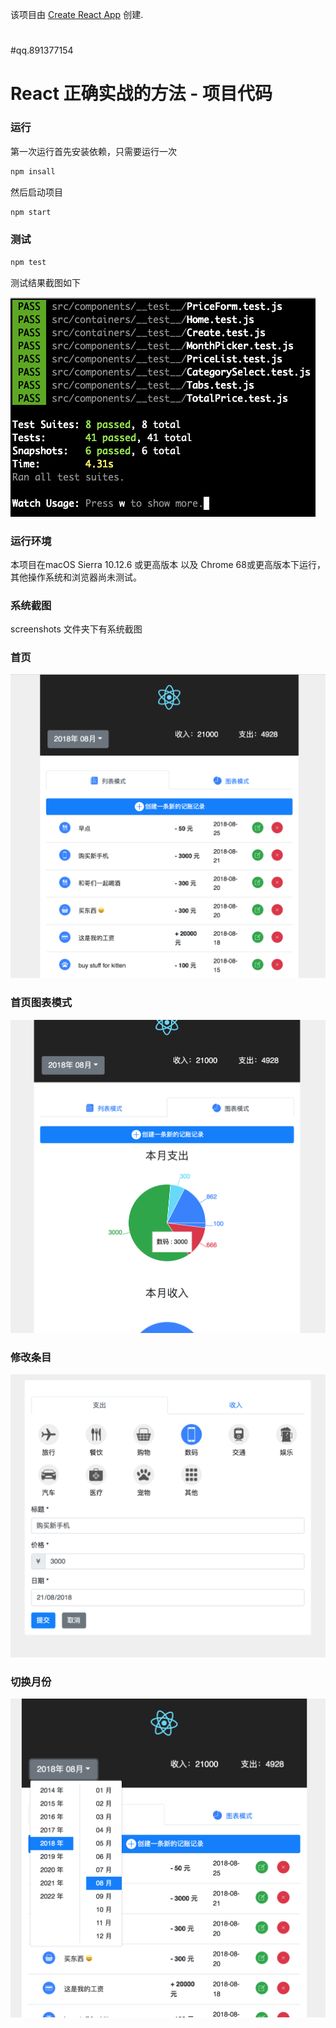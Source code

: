 ﻿该项目由 [Create React App](https://github.com/facebookincubator/create-react-app) 创建.

#
#qq.891377154
#  React 正确实战的方法 - 项目代码

### 运行

第一次运行首先安装依赖，只需要运行一次

```bash
npm insall
```

然后启动项目

```bash
npm start
```

### 测试

```bash
npm test
```

测试结果截图如下

![test](./screenshots/test.png)


### 运行环境

本项目在macOS Sierra 10.12.6 或更高版本 以及 Chrome 68或更高版本下运行，其他操作系统和浏览器尚未测试。

### 系统截图

screenshots 文件夹下有系统截图

### 首页

![index](./screenshots/index.png)

### 首页图表模式

![chart](./screenshots/index_chart.png)

### 修改条目

![modify](./screenshots/modify_item.png)

### 切换月份

![month](./screenshots/switch_month.png)

